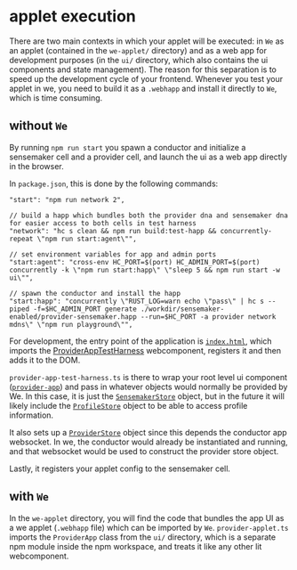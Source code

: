 # applet execution
There are two main contexts in which your applet will be executed: in `We` as an applet (contained in the `we-applet/` directory) and as a web app for development purposes (in the `ui/` directory, which also contains the ui components and state management). The reason for this separation is to speed up the development cycle of your frontend. Whenever you test your applet in we, you need to build it as a `.webhapp` and install it directly to `We`, which is time consuming. 

## without `We`
By running `npm run start` you spawn a conductor and initialize a sensemaker cell and a provider cell, and launch the ui as a web app directly in the browser. 

In `package.json`, this is done by the following commands:
```
"start": "npm run network 2",

// build a happ which bundles both the provider dna and sensemaker dna for easier access to both cells in test harness
"network": "hc s clean && npm run build:test-happ && concurrently-repeat \"npm run start:agent\"",

// set environment variables for app and admin ports
"start:agent": "cross-env HC_PORT=$(port) HC_ADMIN_PORT=$(port) concurrently -k \"npm run start:happ\" \"sleep 5 && npm run start -w ui\"",

// spawn the conductor and install the happ
"start:happ": "concurrently \"RUST_LOG=warn echo \"pass\" | hc s --piped -f=$HC_ADMIN_PORT generate ./workdir/sensemaker-enabled/provider-sensemaker.happ --run=$HC_PORT -a provider network mdns\" \"npm run playground\"",
```

For development, the entry point of the application is [`index.html`](./ui/index.html), which imports the [ProviderAppTestHarness](./ui/src/provider-app-test-harness.ts) webcomponent, registers it and then adds it to the DOM.

`provider-app-test-harness.ts` is there to wrap your root level ui component ([`provider-app`](./ui/src/provider-app.ts)) and pass in whatever objects would normally be provided by We. In this case, it is just the [`SensemakerStore`](https://github.com/neighbour-hoods/nh-we/blob/sensemaker-integration/ui/libs/we-applet/src/sensemaker/sensemakerStore.ts) object, but in the future it will likely include the [`ProfileStore`](https://github.com/neighbour-hoods/nh-we/blob/1f44167b78242f7b2d924f74ca735aedf2be8836/ui/libs/we-applet/src/index.ts#L25) object to be able to access profile information.

It also sets up a [`ProviderStore`](./ui/src/provider-store.ts) object since this depends the conductor app websocket. In we, the conductor would already be instantiated and running, and that websocket would be used to construct the provider store object.

Lastly, it registers your applet config to the sensemaker cell.

## with `We`
In the `we-applet` directory, you will find the code that bundles the app UI as a we applet (`.webhapp` file) which can be imported by `We`. `provider-applet.ts` imports the `ProviderApp` class from the `ui/` directory, which is a separate npm module inside the npm workspace, and treats it like any other lit webcomponent.
